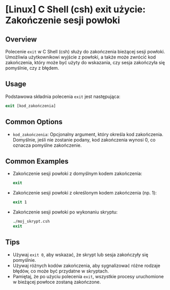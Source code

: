 # [Linux] C Shell (csh) exit użycie: Zakończenie sesji powłoki

## Overview
Polecenie `exit` w C Shell (csh) służy do zakończenia bieżącej sesji powłoki. Umożliwia użytkownikowi wyjście z powłoki, a także może zwrócić kod zakończenia, który może być użyty do wskazania, czy sesja zakończyła się pomyślnie, czy z błędem.

## Usage
Podstawowa składnia polecenia `exit` jest następująca:

```csh
exit [kod_zakończenia]
```

## Common Options
- `kod_zakończenia`: Opcjonalny argument, który określa kod zakończenia. Domyślnie, jeśli nie zostanie podany, kod zakończenia wynosi 0, co oznacza pomyślne zakończenie.

## Common Examples
- Zakończenie sesji powłoki z domyślnym kodem zakończenia:
  ```csh
  exit
  ```

- Zakończenie sesji powłoki z określonym kodem zakończenia (np. 1):
  ```csh
  exit 1
  ```

- Zakończenie sesji powłoki po wykonaniu skryptu:
  ```csh
  ./moj_skrypt.csh
  exit
  ```

## Tips
- Używaj `exit 0`, aby wskazać, że skrypt lub sesja zakończyły się pomyślnie.
- Używaj różnych kodów zakończenia, aby sygnalizować różne rodzaje błędów, co może być przydatne w skryptach.
- Pamiętaj, że po użyciu polecenia `exit`, wszystkie procesy uruchomione w bieżącej powłoce zostaną zakończone.